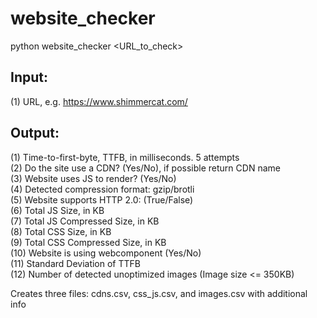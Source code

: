 # website_checker

python website_checker <URL_to_check>


## Input: 
(1) URL, e.g. https://www.shimmercat.com/

## Output:
(1) Time-to-first-byte, TTFB, in milliseconds. 5 attempts<br />
(2) Do the site use a CDN? (Yes/No), if possible return CDN name<br />
(3) Website uses JS to render? (Yes/No)<br />
(4) Detected compression format: gzip/brotli<br />
(5) Website supports HTTP 2.0: (True/False)<br />
(6) Total JS Size, in KB<br />
(7) Total JS Compressed Size, in KB<br />
(8) Total CSS Size, in KB<br />
(9) Total CSS Compressed Size, in KB<br />
(10) Website is using webcomponent (Yes/No)<br />
(11) Standard Deviation of TTFB<br />
(12) Number of detected unoptimized images (Image size <= 350KB)<br />

Creates three files: cdns.csv, css_js.csv, and images.csv with additional info


